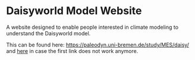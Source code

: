 # Daisyworld Model Website

A website designed to enable people interested in climate modeling to understand the Daisyworld model.

This can be found here: https://paleodyn.uni-bremen.de/study/MES/daisy/
and <a href="https://b-schwertfeger.de/projects/awi-work/daisyworld/index.html" target="_blank" >here</a> in case the first link does not work anymore.
